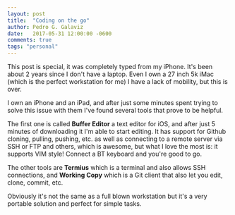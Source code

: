 ```yaml
---
layout: post
title:  "Coding on the go"
author: Pedro G. Galaviz
date:   2017-05-31 12:00:00 -0600
comments: true
tags: "personal"
---
```


This post is special, it was completely typed from my iPhone. It's been about 2 years since I don't have a laptop. Even I own a 27 inch 5k iMac (which is the perfect workstation for me) I have a lack of mobility, but this is over.

I own an iPhone and an iPad, and after just some minutes spent trying to solve this issue with them I've found several tools that prove to be helpful.

The first one is called **Buffer Editor** a text editor for iOS, and after just 5 minutes of downloading it I'm able to start editing. It has support for Github cloning, pulling, pushing, etc. as well as connecting to a remote server via SSH or FTP and others, which is awesome, but what I love the most is: it supports VIM style! 
Connect a BT keyboard and you're good to go.

The other tools are **Termius** which is a terminal and also allows SSH connections, and **Working Copy** which is a Git client that also let you edit, clone, commit, etc.

Obviously it's not the same as a full blown workstation but it's a very portable solution and perfect for simple tasks.
